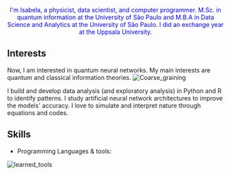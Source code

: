 <p style="color:blue" align="center">
 I'm Isabela, a physicist, data scientist, and computer programmer. 
    M.Sc. in quantum information at the University of São Paulo and M.B.A in Data Science and Analytics at the University of São Paulo. I did an exchange year at the Uppsala University. 
</b><br>
</p>

## Interests

Now, I am interested in quantum neural networks. My main interests are quantum and classical information theories. 
![Coarse_graining](https://github.com/isadays/isadays/assets/59461869/74d74419-2e9b-4c1a-ad91-fda6c0b02a58)

I build and develop data analysis (and exploratory analysis) in Python and R to identify patterns. I study artificial neural network architectures to improve the models' accuracy. I love to simulate and interpret nature through equations and codes.


## Skills

- Programming Languages & tools:

![learned_tools](https://github.com/isadays/isadays/assets/59461869/ef598ea3-55c5-4b2a-8d6b-3b42fbb85253)
